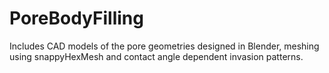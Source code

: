 # PoreBodyFilling
Includes CAD models of the pore geometries designed in Blender, meshing using snappyHexMesh and contact angle dependent invasion patterns.
